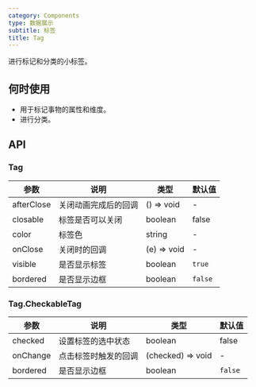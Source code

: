 ```yaml
---
category: Components
type: 数据展示
subtitle: 标签
title: Tag
---
```


进行标记和分类的小标签。

## 何时使用

- 用于标记事物的属性和维度。
- 进行分类。

## API

### Tag

| 参数       | 说明                 | 类型        | 默认值  |
| ---------- | -------------------- | ----------- | ------- |
| afterClose | 关闭动画完成后的回调 | () => void  | -       |
| closable   | 标签是否可以关闭     | boolean     | false   |
| color      | 标签色               | string      | -       |
| onClose    | 关闭时的回调         | (e) => void | -       |
| visible    | 是否显示标签         | boolean     | `true`  |
| bordered   | 是否显示边框         | boolean     | `false` |

### Tag.CheckableTag

| 参数     | 说明                 | 类型              | 默认值  |
| -------- | -------------------- | ----------------- | ------- |
| checked  | 设置标签的选中状态   | boolean           | false   |
| onChange | 点击标签时触发的回调 | (checked) => void | -       |
| bordered | 是否显示边框         | boolean           | `false` |
